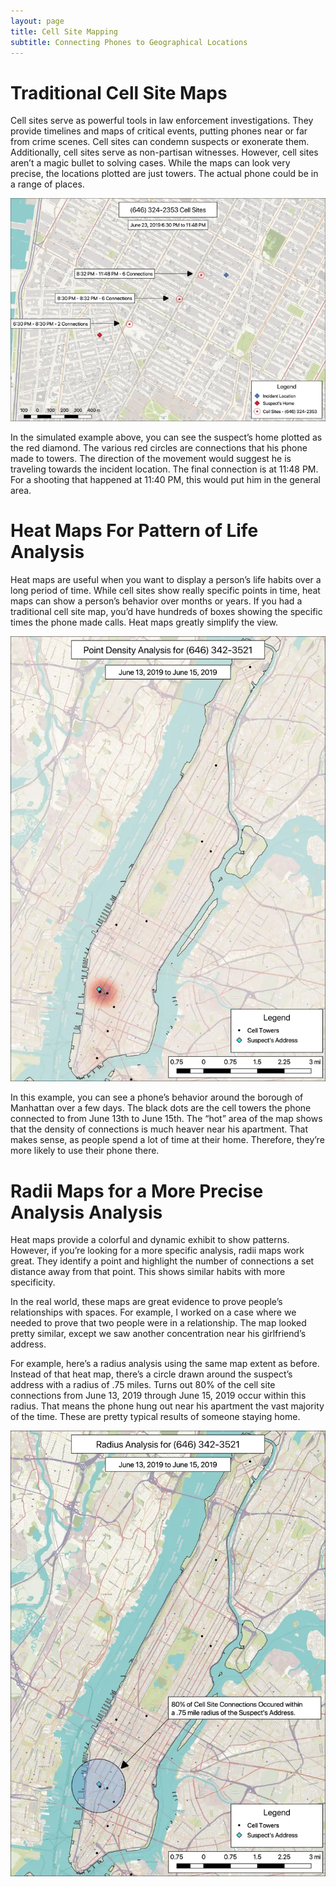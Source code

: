 ```yaml
---
layout: page
title: Cell Site Mapping
subtitle: Connecting Phones to Geographical Locations
---
```


# Traditional Cell Site Maps
Cell sites serve as powerful tools in law enforcement investigations. They provide timelines and maps of critical events, putting phones near or far from crime scenes. Cell sites can condemn suspects or exonerate them. Additionally, cell sites serve as non-partisan witnesses. However, cell sites aren’t a magic bullet to solving cases. While the maps can look very precise, the locations plotted are just towers. The actual phone could be in a range of places.

![alt text](assets/img/tradMap.png)

In the simulated example above, you can see the suspect’s home plotted as the red diamond. The various red circles are connections that his phone made to towers. The direction of the movement would suggest he is traveling towards the incident location. The final connection is at 11:48 PM. For a shooting that happened at 11:40 PM, this would put him in the general area.

# Heat Maps For Pattern of Life Analysis
Heat maps are useful when you want to display a person’s life habits over a long period of time. While cell sites show really specific points in time, heat maps can show a person’s behavior over months or years. If you had a traditional cell site map, you’d have hundreds of boxes showing the specific times the phone made calls. Heat maps greatly simplify the view.

![alt text](assets/img/heatmap.png)

In this example, you can see a phone’s behavior around the borough of Manhattan over a few days. The black dots are the cell towers the phone connected to from June 13th to June 15th. The “hot” area of the map shows that the density of connections is much heaver near his apartment. That makes sense, as people spend a lot of time at their home. Therefore, they’re more likely to use their phone there.

# Radii Maps for a More Precise Analysis Analysis
Heat maps provide a colorful and dynamic exhibit to show patterns. However, if you’re looking for a more specific analysis, radii maps work great. They identify a point and highlight the number of connections a set distance away from that point. This shows similar habits with more specificity.

In the real world, these maps are great evidence to prove people’s relationships with spaces. For example, I worked on a case where we needed to prove that two people were in a relationship. The map looked pretty similar, except we saw another concentration near his girlfriend’s address.

For example, here’s a radius analysis using the same map extent as before. Instead of that heat map, there’s a circle drawn around the suspect’s address with a radius of .75 miles. Turns out 80% of the cell site connections from June 13, 2019 through June 15, 2019 occur within this radius. That means the phone hung out near his apartment the vast majority of the time. These are pretty typical results of someone staying home.

![alt text](assets/img/radiiMap.png)
